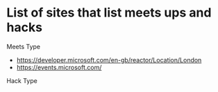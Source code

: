# List of sites that list meets ups and hacks


Meets Type 
- https://developer.microsoft.com/en-gb/reactor/Location/London
- https://events.microsoft.com/

Hack Type
